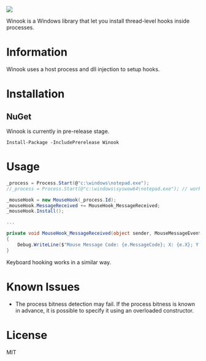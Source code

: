 ![](doc/Winook_readme.png)

Winook is a Windows library that let you install thread-level hooks inside processes.

# Information

Winook uses a host process and dll injection to setup hooks.

# Installation

## NuGet

Winook is currently in pre-release stage.
```
Install-Package -IncludePrerelease Winook
```

# Usage

``` csharp
_process = Process.Start(@"c:\windows\notepad.exe");
//_process = Process.Start(@"c:\windows\syswow64\notepad.exe"); // works also with 32-bit

_mouseHook = new MouseHook(_process.Id);
_mouseHook.MessageReceived += MouseHook_MessageReceived;
_mouseHook.Install();

...

private void MouseHook_MessageReceived(object sender, MouseMessageEventArgs e)
{
    Debug.WriteLine($"Mouse Message Code: {e.MessageCode}; X: {e.X}; Y: {e.Y}; Delta: {e.Delta}");
}
```

Keyboard hooking works in a similar way.

# Known Issues

- The process bitness detection may fail. If the process bitness is known in advance, it is possible to specify it using an overloaded constructor.

# License

MIT
